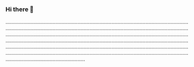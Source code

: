 ### Hi there 👋

..............................................................................................................................................................................................................................................................................................................................................................................................................................................................................................................................................................................................................................................................................................................................................................................................................................